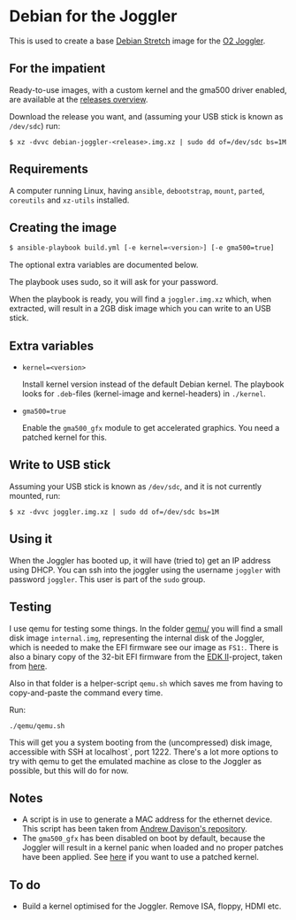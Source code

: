 # Debian for the Joggler

This is used to create a base [Debian Stretch](https://www.debian.org/) image for
the [O2 Joggler](https://en.wikipedia.org/wiki/O2_Joggler).

## For the impatient

Ready-to-use images, with a custom kernel and the gma500 driver enabled,
are available at the
[releases overview](https://github.com/robinelfrink/debian-joggler/releases).

Download the release you want, and (assuming your USB stick is known as
`/dev/sdc`) run:

    $ xz -dvvc debian-joggler-<release>.img.xz | sudo dd of=/dev/sdc bs=1M

## Requirements

A computer running Linux, having `ansible`, `debootstrap`, `mount`, `parted`,
`coreutils` and `xz-utils` installed.

## Creating the image

```bash
$ ansible-playbook build.yml [-e kernel=<version>] [-e gma500=true]
```

The optional extra variables are documented below.

The playbook uses sudo, so it will ask for your password.

When the playbook is ready, you will find a `joggler.img.xz` which, when
extracted, will result in a 2GB disk image which you can write to an
USB stick.

## Extra variables

* `kernel=<version>`

  Install kernel version <version> instead of the default Debian kernel. The
  playbook looks for `.deb`-files (kernel-image and kernel-headers) in
  `./kernel`.

* `gma500=true`

  Enable the `gma500_gfx` module to get accelerated graphics. You need a
  patched kernel for this.

## Write to USB stick

Assuming your USB stick is known as `/dev/sdc`, and it is not currently
mounted, run:

    $ xz -dvvc joggler.img.xz | sudo dd of=/dev/sdc bs=1M

## Using it

When the Joggler has booted up, it will have (tried to) get an IP address
using DHCP. You can ssh into the joggler using the username `joggler` with
password `joggler`. This user is part of the `sudo` group.

## Testing

I use qemu for testing some things. In the folder [qemu/](qemu/) you will
find a small disk image `internal.img`, representing the internal disk of
the Joggler, which is needed to make the EFI firmware see our image as `FS1:`.
There is also a binary copy of the 32-bit EFI firmware from the
[EDK II](https://github.com/tianocore/edk2)-project, taken from
[here](https://github.com/BlankOn/ovmf-blobs).

Also in that folder is a helper-script `qemu.sh` which saves me from having
to copy-and-paste the command every time.

Run:

    ./qemu/qemu.sh

This will get you a system booting from the (uncompressed) disk image,
accessible with SSH at localhost`, port 1222. There's a lot more options to try
with qemu to get the emulated machine as close to the Joggler as possible, but
this will do for now.

## Notes

* A script is in use to generate a MAC address for the ethernet device. This
  script has been taken from [Andrew Davison's repository](https://github.com/andydvsn/OpenFrame-Ubuntu/).
* The `gma500_gfx` has been disabled on boot by default, because the Joggler
  will result in a kernel panic when loaded and no proper patches have been
  applied. See [here](kernel/) if you want to use a patched kernel.

## To do

* Build a kernel optimised for the Joggler. Remove ISA, floppy, HDMI etc.
